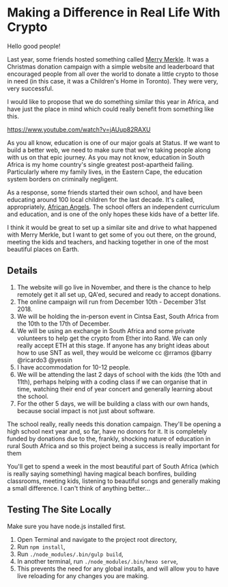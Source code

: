 # Making a Difference in Real Life With Crypto

Hello good people!

Last year, some friends hosted something called [Merry Merkle](https://merrymerkle.com/). It was a Christmas donation campaign with a simple website and leaderboard that encouraged people from all over the world to donate a little crypto to those in need (in this case, it was a Children's Home in Toronto). They were very, very successful.

I would like to propose that we do something similar this year in Africa, and have just the place in mind which could really benefit from something like this.

https://www.youtube.com/watch?v=jAUup82RAXU

As you all know, education is one of our major goals at Status. If we want to build a better web, we need to make sure that we're taking people along with us on that epic journey. As you may not know, education in South Africa is my home country's single greatest post-apartheid failing. Particularly where my family lives, in the Eastern Cape, the education system borders on criminally negligent.

As a response, some friends started their own school, and have been educating around 100 local children for the last decade. It's called, appropriately, [African Angels](http://sponsoranangel.org/). The school offers an independent curriculum and education, and is one of the only hopes these kids have of a better life.

I think it would be great to set up a similar site and drive to what happened with Merry Merkle, but I want to get some of you out there, on the ground, meeting the kids and teachers, and hacking together in one of the most beautiful places on Earth.

## Details

1. The website will go live in November, and there is the chance to help remotely get it all set up, QA'ed, secured and ready to accept donations.
1. The online campaign will run from December 10th - December 31st 2018.
2. We will be holding the in-person event in Cintsa East, South Africa from the 10th to the 17th of December.
2. We will be using an exchange in South Africa and some private volunteers to help get the crypto from Ether into Rand. We can only really accept ETH at this stage. If anyone has any bright ideas about how to use SNT as well, they would be welcome cc @rramos @barry @ricardo3 @yessin
3. I have accommodation for 10-12 people.
4. We will be attending the last 2 days of school with the kids (the 10th and 11th), perhaps helping with a coding class if we can organise that in time, watching their end of year concert and generally learning about the school.
5. For the other 5 days, we will be building a class with our own hands, because social impact is not just about software.

The school really, really needs this donation campaign. They'll be opening a high school next year and, so far, have no donors for it. It is completely funded by donations due to the, frankly, shocking nature of education in rural South Africa and so this project being a success is really important for them

You'll get to spend a week in the most beautiful part of South Africa (which is really saying something) having magical beach bonfires, building classrooms, meeting kids, listening to beautiful songs and generally making a small difference. I can't think of anything better...

## Testing The Site Locally

Make sure you have node.js installed first.

1. Open Terminal and navigate to the project root directory,
2. Run `npm install`,
3. Run `./node_modules/.bin/gulp build`,
4. In another terminal, run `./node_modules/.bin/hexo serve`,
5. This prevents the need for any global installs, and will allow you to have live reloading for any changes you are making.
